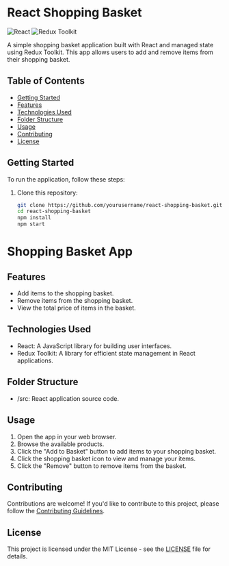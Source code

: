 # React Shopping Basket

![React](https://img.shields.io/badge/React-17.0.2%2B-61DAFB)
![Redux Toolkit](https://img.shields.io/badge/Redux%20Toolkit-1.6.2%2B-764ABC)

A simple shopping basket application built with React and managed state using Redux Toolkit. This app allows users to add and remove items from their shopping basket.

## Table of Contents
- [Getting Started](#getting-started)
- [Features](#features)
- [Technologies Used](#technologies-used)
- [Folder Structure](#folder-structure)
- [Usage](#usage)
- [Contributing](#contributing)
- [License](#license)

## Getting Started

To run the application, follow these steps:

1. Clone this repository:
   ```bash
   git clone https://github.com/yourusername/react-shopping-basket.git
   cd react-shopping-basket
   npm install
   npm start
# Shopping Basket App

## Features
- Add items to the shopping basket.
- Remove items from the shopping basket.
- View the total price of items in the basket.

## Technologies Used
- React: A JavaScript library for building user interfaces.
- Redux Toolkit: A library for efficient state management in React applications.

## Folder Structure
- /src: React application source code.

## Usage
1. Open the app in your web browser.
2. Browse the available products.
3. Click the "Add to Basket" button to add items to your shopping basket.
4. Click the shopping basket icon to view and manage your items.
5. Click the "Remove" button to remove items from the basket.

## Contributing
Contributions are welcome! If you'd like to contribute to this project, please follow the [Contributing Guidelines](CONTRIBUTING.md).

## License
This project is licensed under the MIT License - see the [LICENSE](LICENSE) file for details.

